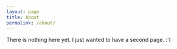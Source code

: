 ```yaml
---
layout: page
title: About
permalink: /about/
---
```


There is nothing here yet. I just wanted to have a second page. :'(